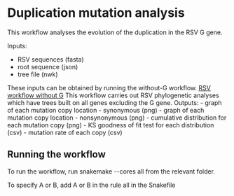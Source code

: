# Duplication mutation analysis

This workflow analyses the evolution of the  duplication in the RSV G gene.

Inputs:
 -  RSV sequences (fasta)
 -  root sequence (json)
 - tree file (nwk)
 
 These inputs can be obtained by running the without-G workflow. [RSV workflow without G](https://github.com/LauraU123/without-G/tree/main)
 This workflow carries out RSV phylogenetic analyses which have trees built on all genes excluding the G gene. 
 Outputs:
	- graph of each mutation copy location - synonymous (png)
	- graph of each mutation copy location - nonsynonymous (png)
	- cumulative distribution for each mutation copy (png)
	- KS goodness of fit test for each distribution (csv)
	- mutation rate of each copy (csv)

## Running the workflow

To run the workflow, run snakemake --cores all from the relevant folder.

To specify A or B, add A or B in the rule all in the Snakefile



